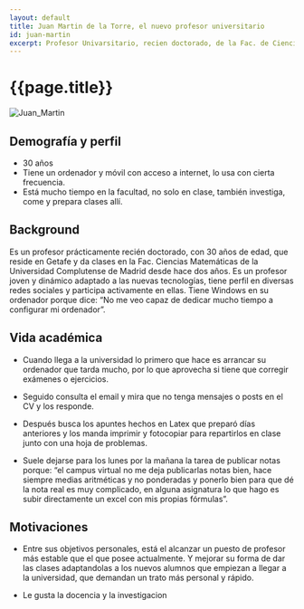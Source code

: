 ```yaml
---
layout: default
title: Juan Martin de la Torre, el nuevo profesor universitario
id: juan-martin
excerpt: Profesor Univarsitario, recien doctorado, de la Fac. de Ciencias Matematicas de la UCM.
---
```


# {{page.title}}

![Juan_Martin]({{site.baseurl}}/assets/img/Juan_Martin.jpg)

## Demografía y perfil

+ 30 años
+ Tiene un ordenador y móvil con acceso a internet, lo usa con cierta frecuencia.
+ Está mucho tiempo en la facultad, no solo en clase, también investiga, come y prepara clases allí.

## Background

Es un profesor prácticamente recién doctorado, con 30 años de edad, que reside en Getafe y da clases en la Fac. Ciencias Matemáticas de la Universidad Complutense de Madrid desde hace dos años. Es un profesor joven y dinámico adaptado a las nuevas tecnologías, tiene perfil en diversas redes sociales y participa activamente en ellas.
Tiene Windows en su ordenador porque dice: “No me veo capaz de dedicar mucho tiempo a configurar mi ordenador”. 



## Vida académica

+ Cuando llega a la universidad lo primero que hace es arrancar su ordenador que tarda mucho, por lo que aprovecha si tiene que corregir exámenes o ejercicios. 

+ Seguido consulta el email y mira que no tenga mensajes o posts en el CV y los responde. 

+ Después busca los apuntes hechos en Latex que preparó días anteriores y los manda imprimir y fotocopiar para repartirlos en clase junto con una hoja de problemas. 

+ Suele dejarse para los lunes por la mañana la tarea de publicar notas porque: “el campus virtual no me deja publicarlas notas bien, hace siempre medias aritméticas y no ponderadas y ponerlo bien para que dé la nota real es muy complicado, en alguna asignatura lo que hago es subir directamente un excel con mis propias fórmulas”.

## Motivaciones
+ Entre sus objetivos personales, está el alcanzar un puesto de profesor más estable que el que posee actualmente. Y mejorar su forma de dar las clases adaptandolas a los nuevos alumnos que empiezan a llegar a la universidad, que demandan un trato más personal y rápido. 

+ Le gusta la docencia y la investigacion
